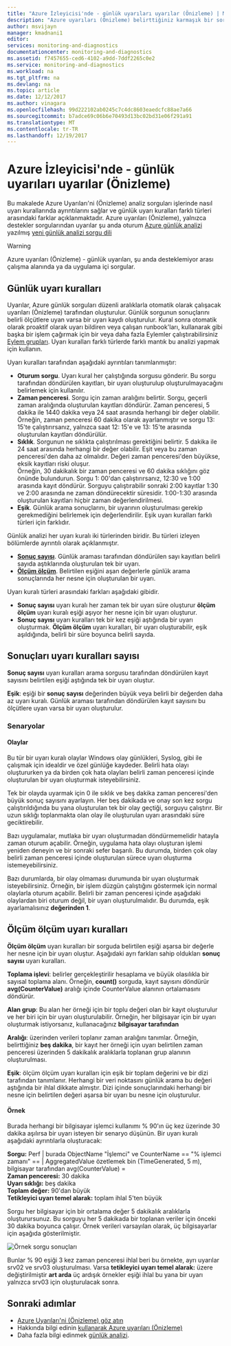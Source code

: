 ```yaml
---
title: "Azure İzleyicisi'nde - günlük uyarıları uyarılar (Önizleme) | Microsoft Docs"
description: "Azure uyarıları (Önizleme) belirttiğiniz karmaşık bir sorgu koşullar karşılandığında tetikleyici e-postalar, bildirimler, Web siteleri URL'leri (Web kancaları) ya da Otomasyon çağırın."
author: msvijayn
manager: kmadnani1
editor: 
services: monitoring-and-diagnostics
documentationcenter: monitoring-and-diagnostics
ms.assetid: f7457655-ced6-4102-a9dd-7ddf2265c0e2
ms.service: monitoring-and-diagnostics
ms.workload: na
ms.tgt_pltfrm: na
ms.devlang: na
ms.topic: article
ms.date: 12/12/2017
ms.author: vinagara
ms.openlocfilehash: 99d222102ab0245c7c4dc8603eaedcfc88ae7a66
ms.sourcegitcommit: b7adce69c06b6e70493d13bc02bd31e06f291a91
ms.translationtype: MT
ms.contentlocale: tr-TR
ms.lasthandoff: 12/19/2017
---
```

# <a name="log-alerts-in-azure-monitor---alerts-preview"></a>Azure İzleyicisi'nde - günlük uyarıları uyarılar (Önizleme)
Bu makalede Azure Uyarıları'ni (Önizleme) analiz sorguları işlerinde nasıl uyarı kurallarında ayrıntılarını sağlar ve günlük uyarı kuralları farklı türleri arasındaki farklar açıklanmaktadır.
Azure uyarıları (Önizleme), yalnızca destekler sorgularından uyarılar şu anda oturum [Azure günlük analizi](../log-analytics/log-analytics-tutorial-viewdata.md) yazılmış [yeni günlük analizi sorgu dili](../log-analytics/log-analytics-log-search-upgrade.md)

> [!WARNING]
> Azure uyarıları (Önizleme) - günlük uyarıları, şu anda desteklemiyor arası çalışma alanında ya da uygulama içi sorgular. 

## <a name="log-alert-rules"></a>Günlük uyarı kuralları

Uyarılar, Azure günlük sorguları düzenli aralıklarla otomatik olarak çalışacak uyarıları (Önizleme) tarafından oluşturulur.  Günlük sorgunun sonuçlarını belirli ölçütlere uyan varsa bir uyarı kaydı oluşturulur. Kural sonra otomatik olarak proaktif olarak uyarı bildiren veya çalışan runbook'ları, kullanarak gibi başka bir işlem çağırmak için bir veya daha fazla Eylemler çalıştırabilirsiniz [Eylem grupları](monitoring-action-groups.md).  Uyarı kuralları farklı türlerde farklı mantık bu analizi yapmak için kullanın.

Uyarı kuralları tarafından aşağıdaki ayrıntıları tanımlanmıştır:

- **Oturum sorgu**.  Uyarı kural her çalıştığında sorgusu gönderir.  Bu sorgu tarafından döndürülen kayıtları, bir uyarı oluşturulup oluşturulmayacağını belirlemek için kullanılır.
- **Zaman penceresi**.  Sorgu için zaman aralığını belirtir.  Sorgu, geçerli zaman aralığında oluşturulan kayıtları döndürür.  Zaman penceresi, 5 dakika ile 1440 dakika veya 24 saat arasında herhangi bir değer olabilir. Örneğin, zaman penceresi 60 dakika olarak ayarlanmıştır ve sorgu 13: 15'te çalıştırırsanız, yalnızca saat 12: 15'e ve 13: 15'te arasında oluşturulan kayıtları döndürülür.
- **Sıklık**.  Sorgunun ne sıklıkta çalıştırılması gerektiğini belirtir. 5 dakika ile 24 saat arasında herhangi bir değer olabilir. Eşit veya bu zaman penceresi'den daha az olmalıdır.  Değeri zaman penceresi'den büyükse, eksik kayıtları riski oluşur.<br>Örneğin, 30 dakikalık bir zaman penceresi ve 60 dakika sıklığını göz önünde bulundurun.  Sorgu 1: 00'dan çalıştırırsanız, 12:30 ve 1:00 arasında kayıt döndürür.  Sorguyu çalıştırabilir sonraki 2:00 kayıtlar 1:30 ve 2:00 arasında ne zaman döndürecektir süresidir.  1:00-1:30 arasında oluşturulan kayıtları hiçbir zaman değerlendirilmesi.
- **Eşik**.  Günlük arama sonuçlarını, bir uyarının oluşturulması gerekip gerekmediğini belirlemek için değerlendirilir.  Eşik uyarı kuralları farklı türleri için farklıdır.

Günlük analizi her uyarı kuralı iki türlerinden biridir.  Bu türleri izleyen bölümlerde ayrıntılı olarak açıklanmıştır.

- **[Sonuç sayısı](#number-of-results-alert-rules)**. Günlük araması tarafından döndürülen sayı kayıtları belirli sayıda aştıklarında oluşturulan tek bir uyarı.
- **[Ölçüm ölçüm](#metric-measurement-alert-rules)**.  Belirtilen eşiğini aşan değerlerle günlük arama sonuçlarında her nesne için oluşturulan bir uyarı.

Uyarı kuralı türleri arasındaki farkları aşağıdaki gibidir.

- **Sonuç sayısı** uyarı kuralı her zaman tek bir uyarı süre oluşturur **ölçüm ölçüm** uyarı kuralı eşiği aşıyor her nesne için bir uyarı oluşturur.
- **Sonuç sayısı** uyarı kuralları tek bir kez eşiği aştığında bir uyarı oluşturmak. **Ölçüm ölçüm** uyarı kuralları, bir uyarı oluşturabilir, eşik aşıldığında, belirli bir süre boyunca belirli sayıda.

## <a name="number-of-results-alert-rules"></a>Sonuçları uyarı kuralları sayısı
**Sonuç sayısı** uyarı kuralları arama sorgusu tarafından döndürülen kayıt sayısını belirtilen eşiği aştığında tek bir uyarı oluştur.

**Eşik**: eşiği bir **sonuç sayısı** değerinden büyük veya belirli bir değerden daha az uyarı kuralı.  Günlük araması tarafından döndürülen kayıt sayısını bu ölçütlere uyan varsa bir uyarı oluşturulur.

### <a name="scenarios"></a>Senaryolar

#### <a name="events"></a>Olaylar
Bu tür bir uyarı kuralı olaylar Windows olay günlükleri, Syslog, gibi ile çalışmak için idealdir ve özel günlüğe kaydeder.  Belirli hata olayı oluştururken ya da birden çok hata olayları belirli zaman penceresi içinde oluşturulan bir uyarı oluşturmak isteyebilirsiniz.

Tek bir olayda uyarmak için 0 ile sıklık ve beş dakika zaman penceresi'den büyük sonuç sayısını ayarlayın.  Her beş dakikada ve onay son kez sorgu çalıştırıldığında bu yana oluşturulan tek bir olay geçtiği, sorguyu çalıştırır.  Bir uzun sıklığı toplanmakta olan olay ile oluşturulan uyarı arasındaki süre geciktirebilir.

Bazı uygulamalar, mutlaka bir uyarı oluşturmadan döndürmemelidir hatayla zaman oturum açabilir.  Örneğin, uygulama hata olayı oluşturan işlemi yeniden deneyin ve bir sonraki sefer başarılı.  Bu durumda, birden çok olay belirli zaman penceresi içinde oluşturulan sürece uyarı oluşturma istemeyebilirsiniz.  

Bazı durumlarda, bir olay olmaması durumunda bir uyarı oluşturmak isteyebilirsiniz.  Örneğin, bir işlem düzgün çalıştığını göstermek için normal olaylarla oturum açabilir.  Belirli bir zaman penceresi içinde aşağıdaki olaylardan biri oturum değil, bir uyarı oluşturulmalıdır.  Bu durumda, eşik ayarlamalısınız **değerinden 1**.

## <a name="metric-measurement-alert-rules"></a>Ölçüm ölçüm uyarı kuralları

**Ölçüm ölçüm** uyarı kuralları bir sorguda belirtilen eşiği aşarsa bir değerle her nesne için bir uyarı oluştur.  Aşağıdaki ayrı farkları sahip oldukları **sonuç sayısı** uyarı kuralları.

**Toplama işlevi**: belirler gerçekleştirilir hesaplama ve büyük olasılıkla bir sayısal toplama alanı.  Örneğin, **count()** sorguda, kayıt sayısını döndürür **avg(CounterValue)** aralığı içinde CounterValue alanının ortalamasını döndürür.

**Alan grup**: Bu alan her örneği için bir toplu değeri olan bir kayıt oluşturulur ve her biri için bir uyarı oluşturulabilir.  Örneğin, her bilgisayar için bir uyarı oluşturmak istiyorsanız, kullanacağınız **bilgisayar tarafından**   

**Aralığı**: üzerinden verileri toplanır zaman aralığını tanımlar.  Örneğin, belirttiğiniz **beş dakika**, bir kayıt her örneği için uyarı belirtilen zaman penceresi üzerinden 5 dakikalık aralıklarla toplanan grup alanının oluşturulması.

**Eşik**: ölçüm ölçüm uyarı kuralları için eşik bir toplam değerini ve bir dizi tarafından tanımlanır.  Herhangi bir veri noktasını günlük arama bu değeri aştığında bir ihlal dikkate almıştır.  Dizi içinde sonuçlarındaki herhangi bir nesne için belirtilen değeri aşarsa bir uyarı bu nesne için oluşturulur.

#### <a name="example"></a>Örnek
Burada herhangi bir bilgisayar işlemci kullanımı % 90'ın üç kez üzerinde 30 dakika aşılırsa bir uyarı isteyen bir senaryo düşünün.  Bir uyarı kuralı aşağıdaki ayrıntılarla oluşturacak:  

**Sorgu:** Perf | burada ObjectName "İşlemci" ve CounterName == "% işlemci zamanı" == | AggregatedValue özetlemek bin (TimeGenerated, 5 m), bilgisayar tarafından avg(CounterValue) =<br>
**Zaman penceresi:** 30 dakika<br>
**Uyarı sıklığı:** beş dakika<br>
**Toplam değer:** 90'dan büyük<br>
**Tetikleyici uyarı temel alarak:** toplam ihlal 5'ten büyük<br>

Sorgu her bilgisayar için bir ortalama değer 5 dakikalık aralıklarla oluşturursunuz.  Bu sorguyu her 5 dakikada bir toplanan veriler için önceki 30 dakika boyunca çalışır.  Örnek verileri varsayılan olarak, üç bilgisayarlar için aşağıda gösterilmiştir.

![Örnek sorgu sonuçları](../log-analytics/media/log-analytics-alerts/metrics-measurement-sample-graph.png)

Bunlar % 90 eşiği 3 kez zaman penceresi ihlal beri bu örnekte, ayrı uyarılar srv02 ve srv03 oluşturulması.  Varsa **tetikleyici uyarı temel alarak:** üzere değiştirilmiştir **art arda** üç ardışık örnekler eşiği ihlal bu yana bir uyarı yalnızca srv03 için oluşturulacak sonra.


## <a name="next-steps"></a>Sonraki adımlar
* [Azure Uyarıları'ni (Önizleme) göz atın](monitoring-overview-unified-alerts.md) 
* Hakkında bilgi edinin [kullanarak Azure uyarıları (Önizleme)](monitor-alerts-unified-usage.md)
* Daha fazla bilgi edinmek [günlük analizi](../log-analytics/log-analytics-overview.md).    

